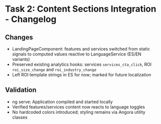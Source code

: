 # Task 2: Content Sections Integration - Changelog

## Changes

- LandingPageComponent: features and services switched from static signals to computed values reactive to LanguageService (ES/EN variants)
- Preserved existing analytics hooks: services `services_cta_click`, ROI `roi_size_change` and `roi_industry_change`
- Left ROI template strings in ES for now; marked for future localization

## Validation

- ng serve: Application compiled and started locally
- Verified features/services content now reacts to language toggles
- No hardcoded colors introduced; styling remains via Angora utility classes
